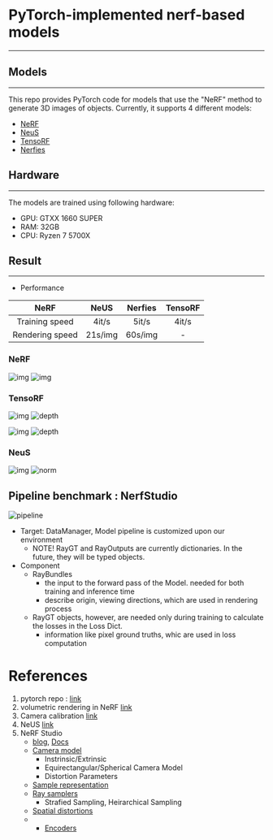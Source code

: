 # PyTorch-implemented nerf-based models
---

## Models
---
This repo provides PyTorch code for models that use the "NeRF" method to generate 3D images of objects. Currently, it supports 4 different models:

- [NeRF](https://arxiv.org/abs/2003.08934)
- [NeuS](https://arxiv.org/abs/2106.10689)
- [TensoRF](https://arxiv.org/abs/2203.09517)
- [Nerfies](https://arxiv.org/abs/2011.12948)

## Hardware
---

The models are trained using following hardware:

- GPU: GTXX 1660 SUPER
- RAM: 32GB
- CPU: Ryzen 7 5700X

## Result
---

- Performance

| NeRF | NeUS | Nerfies | TensoRF |
|:---:|:---:|:---:|:---:|
|Training speed|4it/s|5it/s|4it/s|-|
|Rendering speed|21s/img|60s/img|-|-|

### NeRF
![img](./assets/readme/nerf_fern.png)
![img](./assets/readme/nerf_lego.png)

### TensoRF
![img](./assets/readme/tensorf_lego.gif)
![depth](./assets/readme/tensorf_lego_depth.gif)

![img](./assets/readme/tensorf_wineholder.gif)
![depth](./assets/readme/tensorf_wineholder_depth.gif)


### NeuS
![img](./assets/readme/neus_thin_structure.png)
![norm](./assets/readme/nerf_thin_structure_norm.png)



## Pipeline benchmark : NerfStudio
![pipeline](./assets/nerfstudio_pipeline.JPG)
- Target: DataManager, Model pipeline is customized upon our environment
    - NOTE! RayGT and RayOutputs are currently dictionaries. In the future, they will be typed objects.
- Component
    - RayBundles
        - the input to the forward pass of the Model. needed for both training and inference time
        - describe origin, viewing directions, which are used in rendering process
    - RayGT objects, however, are needed only during training to calculate the losses in the Loss Dict.
        - information like pixel ground truths, whic are used in loss computation


# References
1. pytorch repo : [link](https://github.com/yenchenlin/nerf-pytorch/tree/1f064835d2cca26e4df2d7d130daa39a8cee1795)
2. volumetric rendering in NeRF [link](https://keras.io/examples/vision/nerf/)
3. Camera calibration [link](https://www.mathworks.com/help/vision/ug/camera-calibration.html)
4. NeUS [link](https://github.com/Totoro97/NeuS/tree/6f96f96005d72a7a358379d2b576c496a1ab68dd)
5. NeRF Studio
    - [blog](https://xoft.tistory.com/26), [Docs](https://docs.nerf.studio/en/latest/index.html)
    - [Camera model](https://docs.nerf.studio/en/latest/nerfology/model_components/visualize_cameras.html)
        - Instrinsic/Extrinsic
        - Equirectangular/Spherical Camera Model
        - Distortion Parameters
    - [Sample representation](https://docs.nerf.studio/en/latest/nerfology/model_components/visualize_samples.html)
    - [Ray samplers](https://docs.nerf.studio/en/latest/nerfology/model_components/visualize_samplers.html)
        - Strafied Sampling, Heirarchical Sampling 
    - [Spatial distortions](https://docs.nerf.studio/en/latest/nerfology/model_components/visualize_spatial_distortions.html)
    - - [Encoders](https://docs.nerf.studio/en/latest/nerfology/model_components/visualize_encoders.html)
